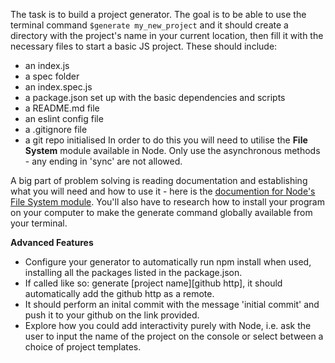 The task is to build a project generator. The goal is to be able to use the terminal command `$generate my_new_project` and it should create a directory with the project's name in your current location, then fill it with the necessary files to start a basic JS project.
These should include:

* an index.js
* a spec folder
* an index.spec.js
* a package.json set up with the basic dependencies and scripts
* a README.md file
* an eslint config file
* a .gitignore file
* a git repo initialised
  In order to do this you will need to utilise the **File System** module available in Node. Only use the asynchronous methods - any ending in 'sync' are not allowed.

A big part of problem solving is reading documentation and establishing what you will need and how to use it - here is the [documention for Node's File System module](https://nodejs.org/api/fs.html). You'll also have to research how to install your program on your computer to make the generate command globally available from your terminal.

**Advanced Features**

* Configure your generator to automatically run npm install when used, installing all the packages listed in the package.json.
* If called like so: generate [project name][github http], it should automatically add the github http as a remote.
* It should perform an inital commit with the message 'initial commit' and push it to your github on the link provided.
* Explore how you could add interactivity purely with Node, i.e. ask the user to input the name of the project on the console or select between a choice of project templates.
